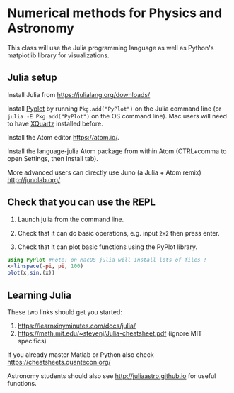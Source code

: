 # Numerical methods for Physics and Astronomy

This class will use the Julia programming language as well as Python's matplotlib library for visualizations.

## Julia setup

Install Julia from https://julialang.org/downloads/

Install [Pyplot](https://github.com/JuliaPy/PyPlot.jl) by running `Pkg.add("PyPlot")` on the Julia command line (or `julia -E Pkg.add("PyPlot")` on the OS command line). Mac users will need to have [XQuartz](https://www.xquartz.org/) installed before.

Install the Atom editor https://atom.io/.

Install the language-julia Atom package from within Atom (CTRL+comma to open Settings, then Install tab).

More advanced users can directly use Juno (a Julia + Atom remix) http://junolab.org/

## Check that you can use the REPL

1. Launch julia from the command line.

2. Check that it can do basic operations, e.g. input ```2+2``` then press enter.

3. Check that it can plot basic functions using the PyPlot library.

```julia
using PyPlot #note: on MacOS julia will install lots of files !
x=linspace(-pi, pi, 100)
plot(x,sin.(x))
```

## Learning Julia

These two links should get you started:
1. https://learnxinyminutes.com/docs/julia/
2. https://math.mit.edu/~stevenj/Julia-cheatsheet.pdf (ignore MIT specifics)

If you already master Matlab or Python also check https://cheatsheets.quantecon.org/

Astronomy students should also see http://juliaastro.github.io for useful functions.
